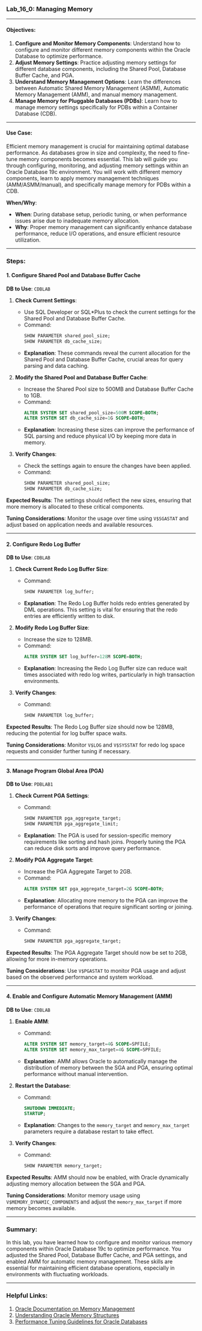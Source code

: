 ### Lab_16_0: Managing Memory

---

#### Objectives:

1. **Configure and Monitor Memory Components**: Understand how to configure and monitor different memory components within the Oracle Database to optimize performance.
2. **Adjust Memory Settings**: Practice adjusting memory settings for different database components, including the Shared Pool, Database Buffer Cache, and PGA.
3. **Understand Memory Management Options**: Learn the differences between Automatic Shared Memory Management (ASMM), Automatic Memory Management (AMM), and manual memory management.
4. **Manage Memory for Pluggable Databases (PDBs)**: Learn how to manage memory settings specifically for PDBs within a Container Database (CDB).

---

#### Use Case:

Efficient memory management is crucial for maintaining optimal database performance. As databases grow in size and complexity, the need to fine-tune memory components becomes essential. This lab will guide you through configuring, monitoring, and adjusting memory settings within an Oracle Database 19c environment. You will work with different memory components, learn to apply memory management techniques (AMM/ASMM/manual), and specifically manage memory for PDBs within a CDB.

**When/Why**: 

- **When**: During database setup, periodic tuning, or when performance issues arise due to inadequate memory allocation.
- **Why**: Proper memory management can significantly enhance database performance, reduce I/O operations, and ensure efficient resource utilization.

---

### Steps:

#### 1. Configure Shared Pool and Database Buffer Cache
**DB to Use**: `CDBLAB`

1. **Check Current Settings**:
   - Use SQL Developer or SQL*Plus to check the current settings for the Shared Pool and Database Buffer Cache.
   - Command:
     ```sql
     SHOW PARAMETER shared_pool_size;
     SHOW PARAMETER db_cache_size;
     ```
   - **Explanation**: These commands reveal the current allocation for the Shared Pool and Database Buffer Cache, crucial areas for query parsing and data caching.

2. **Modify the Shared Pool and Database Buffer Cache**:
   - Increase the Shared Pool size to 500MB and Database Buffer Cache to 1GB.
   - Command:
     ```sql
     ALTER SYSTEM SET shared_pool_size=500M SCOPE=BOTH;
     ALTER SYSTEM SET db_cache_size=1G SCOPE=BOTH;
     ```
   - **Explanation**: Increasing these sizes can improve the performance of SQL parsing and reduce physical I/O by keeping more data in memory.

3. **Verify Changes**:
   - Check the settings again to ensure the changes have been applied.
   - Command:
     ```sql
     SHOW PARAMETER shared_pool_size;
     SHOW PARAMETER db_cache_size;
     ```

**Expected Results**: The settings should reflect the new sizes, ensuring that more memory is allocated to these critical components.

**Tuning Considerations**: Monitor the usage over time using `V$SGASTAT` and adjust based on application needs and available resources.

---

#### 2. Configure Redo Log Buffer
**DB to Use**: `CDBLAB`

1. **Check Current Redo Log Buffer Size**:
   - Command:
     ```sql
     SHOW PARAMETER log_buffer;
     ```
   - **Explanation**: The Redo Log Buffer holds redo entries generated by DML operations. This setting is vital for ensuring that the redo entries are efficiently written to disk.

2. **Modify Redo Log Buffer Size**:
   - Increase the size to 128MB.
   - Command:
     ```sql
     ALTER SYSTEM SET log_buffer=128M SCOPE=BOTH;
     ```
   - **Explanation**: Increasing the Redo Log Buffer size can reduce wait times associated with redo log writes, particularly in high transaction environments.

3. **Verify Changes**:
   - Command:
     ```sql
     SHOW PARAMETER log_buffer;
     ```

**Expected Results**: The Redo Log Buffer size should now be 128MB, reducing the potential for log buffer space waits.

**Tuning Considerations**: Monitor `V$LOG` and `V$SYSSTAT` for redo log space requests and consider further tuning if necessary.

---

#### 3. Manage Program Global Area (PGA)
**DB to Use**: `PDBLAB1`

1. **Check Current PGA Settings**:
   - Command:
     ```sql
     SHOW PARAMETER pga_aggregate_target;
     SHOW PARAMETER pga_aggregate_limit;
     ```
   - **Explanation**: The PGA is used for session-specific memory requirements like sorting and hash joins. Properly tuning the PGA can reduce disk sorts and improve query performance.

2. **Modify PGA Aggregate Target**:
   - Increase the PGA Aggregate Target to 2GB.
   - Command:
     ```sql
     ALTER SYSTEM SET pga_aggregate_target=2G SCOPE=BOTH;
     ```
   - **Explanation**: Allocating more memory to the PGA can improve the performance of operations that require significant sorting or joining.

3. **Verify Changes**:
   - Command:
     ```sql
     SHOW PARAMETER pga_aggregate_target;
     ```

**Expected Results**: The PGA Aggregate Target should now be set to 2GB, allowing for more in-memory operations.

**Tuning Considerations**: Use `V$PGASTAT` to monitor PGA usage and adjust based on the observed performance and system workload.

---

#### 4. Enable and Configure Automatic Memory Management (AMM)
**DB to Use**: `CDBLAB`

1. **Enable AMM**:
   - Command:
     ```sql
     ALTER SYSTEM SET memory_target=4G SCOPE=SPFILE;
     ALTER SYSTEM SET memory_max_target=4G SCOPE=SPFILE;
     ```
   - **Explanation**: AMM allows Oracle to automatically manage the distribution of memory between the SGA and PGA, ensuring optimal performance without manual intervention.

2. **Restart the Database**:
   - Command:
     ```sql
     SHUTDOWN IMMEDIATE;
     STARTUP;
     ```
   - **Explanation**: Changes to the `memory_target` and `memory_max_target` parameters require a database restart to take effect.

3. **Verify Changes**:
   - Command:
     ```sql
     SHOW PARAMETER memory_target;
     ```

**Expected Results**: AMM should now be enabled, with Oracle dynamically adjusting memory allocation between the SGA and PGA.

**Tuning Considerations**: Monitor memory usage using `V$MEMORY_DYNAMIC_COMPONENTS` and adjust the `memory_max_target` if more memory becomes available.

---

### Summary:
In this lab, you have learned how to configure and monitor various memory components within Oracle Database 19c to optimize performance. You adjusted the Shared Pool, Database Buffer Cache, and PGA settings, and enabled AMM for automatic memory management. These skills are essential for maintaining efficient database operations, especially in environments with fluctuating workloads.

---

### Helpful Links:
1. [Oracle Documentation on Memory Management](https://docs.oracle.com/en/database/oracle/oracle-database/19/dbrm/memory-management.html)
2. [Understanding Oracle Memory Structures](https://www.oracle.com/database/technologies/memory-structures.html)
3. [Performance Tuning Guidelines for Oracle Databases](https://www.oracle.com/database/technologies/performance-tuning.html)
